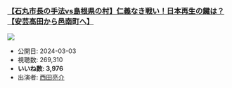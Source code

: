 ### [【石丸市長の手法vs島根県の村】仁義なき戦い！日本再生の鍵は？【安芸高田から邑南町へ】](https://www.youtube.com/watch?v=SlOz2_X8pr4)
[![](https://img.youtube.com/vi/SlOz2_X8pr4/sddefault.jpg)](https://www.youtube.com/watch?v=SlOz2_X8pr4)
-   公開日: 2024-03-03
-   視聴数: 269,310
-   **いいね数: 3,976**
-   出演者: [西田亮介](/rehacq_fan/people/西田亮介 "wikilink")
